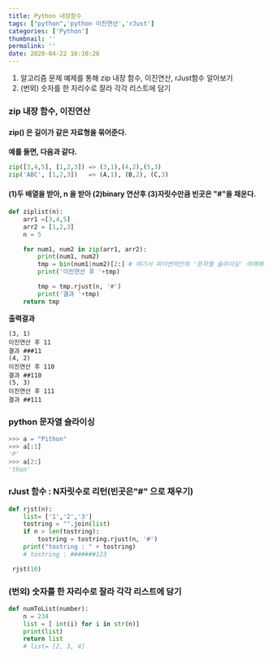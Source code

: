 ```yaml
---
title: Python 내장함수
tags: ["python",'python 이진연산','rJust']
categories: ['Python']
thumbnail: ''
permalink: ''
date: 2020-04-22 16:10:28
---
```


1) 알고리즘 문제 예제를 통해 zip 내장 함수, 이진연산, rJust함수 알아보기
2) (번외) 숫자를 한 자리수로 잘라 각각 리스트에 담기
<!-- excerpt -->
<!-- toc -->


### zip 내장 함수, 이진연산

#### zip() 은 길이가 같은 자료형을 묶어준다.
__예를 들면, 다음과 같다.__
```python
zip([3,4,5], [1,2,3]) => (3,1),(4,2),(5,3)
zip('ABC', [1,2,3])   => (A,1), (B,2), (C,3)
```

#### (1)두 배열을 받아, n 을 받아 (2)binary 연산후 (3)자릿수만큼 빈곳은 "#"을 채운다.


```python
def ziplist(n):
    arr1 =[3,4,5]
    arr2 = [1,2,3]
    n = 5

    for num1, num2 in zip(arr1, arr2):
        print(num1, num2)
        tmp = bin(num1|num2)[2:] # 여기서 파이썬의만의 '문자열 슬라이싱' 아래에서 개념확인
        print('이진연산 후 '+tmp)

        tmp = tmp.rjust(n, '#')
        print('결과 '+tmp)
    return tmp
```
__출력결과__
```
(3, 1)
이진연산 후 11
결과 ###11
(4, 2)
이진연산 후 110
결과 ##110
(5, 3)
이진연산 후 111
결과 ##111
```


### python 문자열 슬라이싱
```python
>>> a = "Pithon"
>>> a[:1]
'P'
>>> a[2:]
'thon'
```

### rJust 함수 : N자릿수로 리턴(빈곳은"#" 으로 채우기)
```python
def rjst(n):
    list= ['1','2','3']
    tostring = "".join(list)
    if n > len(tostring):
        tostring = tostring.rjust(n, '#')
    print("tostring : " + tostring)
    # tostring : #######123

 rjst(10)
```

### (번외) 숫자를 한 자리수로 잘라 각각 리스트에 담기
```python
def numToList(number):
    n = 234
    list = [ int(i) for i in str(n)]
    print(list)
    return list
    # list= [2, 3, 4]
```